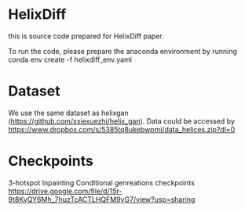 # HelixDiff

this is source code prepared for HelixDiff paper.

To run the code, please prepare the anaconda environment by running conda env create -f helixdiff_env.yaml


# Dataset
We use the same dataset as helixgan (https://github.com/xxiexuezhi/helix_gan). Data could be accessed by https://www.dropbox.com/s/5385tq8ukebwpmi/data_helices.zip?dl=0

# Checkpoints
3-hotspot Inpainting Conditional genreations checkpoints https://drive.google.com/file/d/15r-9t8KvQY6Mh_7huzTcACTLHQFM9yG7/view?usp=sharing

